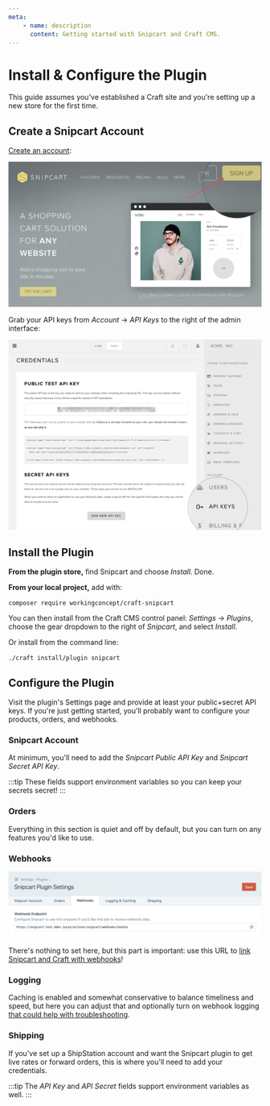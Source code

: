 ```yaml
---
meta:
    - name: description
      content: Getting started with Snipcart and Craft CMS.
---
```


# Install & Configure the Plugin

This guide assumes you've established a Craft site and you're setting up a new store for the first time.

## Create a Snipcart Account

[Create an account](https://app.snipcart.com/register):

![Sign up!](../../resources/sign-up.png)

Grab your API keys from _Account_ → _API Keys_ to the right of the admin interface:

![Public and Private API Keys](../../resources/api-keys.png)

## Install the Plugin

**From the plugin store,** find Snipcart and choose _Install_. Done.

**From your local project,** add with:

```
composer require workingconcept/craft-snipcart
```

You can then install from the Craft CMS control panel: _Settings_ → _Plugins_, choose the gear dropdown to the right of _Snipcart_, and select _Install_.

Or install from the command line:

```
./craft install/plugin snipcart
```

## Configure the Plugin

Visit the plugin's Settings page and provide at least your public+secret API keys. If you're just getting started, you'll probably want to configure your products, orders, and webhooks.

### Snipcart Account

At minimum, you'll need to add the _Snipcart Public API Key_ and _Snipcart Secret API Key_.

:::tip
These fields support environment variables so you can keep your secrets secret!
:::

### Orders

Everything in this section is quiet and off by default, but you can turn on any features you'd like to use.

### Webhooks

![Craft's webhook endpoint](../../resources/settings-webhooks.png)

There's nothing to set here, but this part is important: use this URL to [link Snipcart and Craft with webhooks](/webhooks/setup.md)!

### Logging

Caching is enabled and somewhat conservative to balance timeliness and speed, but here you can adjust that and optionally turn on webhook logging [that could help with troubleshooting](/troubleshooting/logging.md).

### Shipping

If you've set up a ShipStation account and want the Snipcart plugin to get live rates or forward orders, this is where you'll need to add your credentials.

:::tip
The _API Key_ and _API Secret_ fields support environment variables as well.
:::
